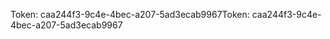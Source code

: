 <span data-ttu-id="a95aa-101">Token: caa244f3-9c4e-4bec-a207-5ad3ecab9967</span><span class="sxs-lookup"><span data-stu-id="a95aa-101">Token: caa244f3-9c4e-4bec-a207-5ad3ecab9967</span></span>